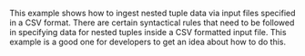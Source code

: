 This example shows how to ingest nested tuple data via input files specified in a CSV format. There are certain syntactical rules that need to be followed in specifying data for nested tuples inside a CSV formatted input file. This example is a good one for developers to get an idea about how to do this.


